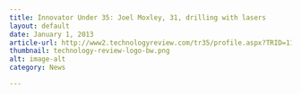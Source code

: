```yaml
---
title: Innovator Under 35: Joel Moxley, 31, drilling with lasers
layout: default
date: January 1, 2013
article-url: http://www2.technologyreview.com/tr35/profile.aspx?TRID=1107
thumbnail: technology-review-logo-bw.png
alt: image-alt
category: News

---
```

